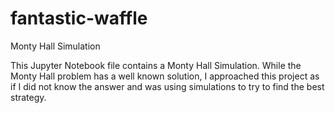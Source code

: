 # fantastic-waffle
Monty Hall Simulation

This Jupyter Notebook file contains a Monty Hall Simulation.  While the Monty Hall problem has a well known solution, I approached this project as if I did not know the answer and was using simulations to try to find the best strategy.
